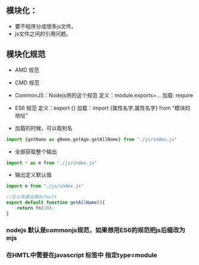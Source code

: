 ## 模块化：
-   要不程序分成很多js文件。
-   js文件之间的引用问题。

## 模块化规范
-   AMD 规范
-   CMD 规范
-   CommonJS：Nodejs用的这个规范
    定义：module.exports=...
    加载: require

-   ES6 规范
    定义：export {}
    加载：import {属性名字,属性名字} from "模块的地址"

-   加载的时候，可以取别名
```javascript
import {getName as gName,getAge,getAllName} from "./js/index.js"
```

-   全部获取整个输出
```javascript
import * as m from "./js/index.js"
```
-   输出定义默认值
```javascript
import m from "./js/index.js"

//定义需要设置default
export default function getAllName(){
    return fn(10);
}
```
### nodejs 默认是commonjs规范，如果想用ES6的规范把js后缀改为mjs
### 在HMTL中需要在javascript 标签中 指定type=module